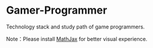 # Gamer-Programmer
Technology stack and study path of game programmers.

Note：Please install [MathJax](https://www.mathjax.org/) for better visual experience.